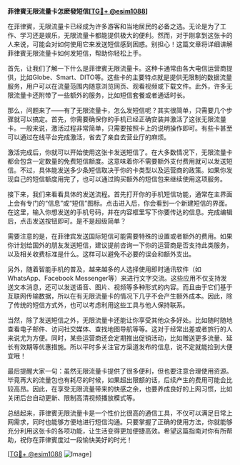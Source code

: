**菲律賓无限流量卡怎麽發短信[[TG💪+ @esim1088](https://t.me/s/esim1088)]**

在菲律賓，无限流量卡已经成为许多游客和当地居民的必备之选。无论是为了工作、学习还是娱乐，无限流量卡都能提供极大的便利。然而，对于刚拿到这张卡的人来说，可能会对如何使用它来发送短信感到困惑。别担心！这篇文章将详细讲解菲律賓无限流量卡如何发短信，帮助你轻松上手。

首先，让我们了解一下什么是菲律賓无限流量卡。这种卡通常由各大电信运营商提供，比如Globe、Smart、DITO等。这些卡的主要特点就是提供无限制的数据流量服务，用户可以在流量范围内随意浏览网页、观看视频或下载文件。此外，许多无限流量卡还附带了一些额外的服务，比如短信套餐或者通话时长。

那么，问题来了——有了无限流量卡，怎么发短信呢？其实很简单，只需要几个步骤就可以搞定。首先，你需要确保你的手机已经正确安装并激活了这张无限流量卡。一般来说，激活过程非常简单，只需要按照卡上的说明操作即可。有些卡甚至可以通过在线平台完成激活，省去了亲自去营业厅的麻烦。

激活完成后，你就可以开始使用这张卡发送短信了。在大多数情况下，无限流量卡都会包含一定数量的免费短信额度。这意味着你不需要额外支付费用就可以发送短信。不过，具体能发送多少条短信取决于你的卡类型以及运营商的政策。如果你发现自己的短信额度用完了，也可以通过购买额外的短信包来继续使用这项服务。

接下来，我们来看看具体的发送流程。首先打开你的手机短信功能，通常在主界面上会有专门的“信息”或“短信”图标。点击进入后，你会看到一个新建短信的界面。在这里，输入你想发送的手机号码，并在内容框里写下你要传达的信息。完成编辑后，点击发送按钮即可。是不是超级简单？

需要注意的是，在菲律宾发送国际短信可能需要特殊的设置或者额外的费用。如果你计划给国外的朋友发送短信，建议提前咨询一下你的运营商是否支持此类服务，以及相关收费标准是什么。这样可以避免不必要的误会和额外支出。

另外，随着智能手机的普及，越来越多的人选择使用即时通讯软件（如WhatsApp、Facebook Messenger等）来进行文字交流。这些应用不仅支持发送文本消息，还可以发送语音、图片、视频等多种形式的内容。而且由于它们基于互联网传输数据，所以在有无限流量卡的情况下几乎不会产生额外成本。因此，除了传统的短信方式外，也可以考虑利用这些工具与他人保持联系。

当然，除了发送短信之外，无限流量卡还能让你享受其他众多好处。比如随时随地查看电子邮件、访问社交媒体、查找地图导航等等。这对于经常出差或者旅行的人来说尤为方便。同时，某些运营商还会定期推出促销活动，比如赠送更多流量、延长有效期等优惠措施。所以平时多关注官方渠道发布的信息，说不定就能捡到大便宜哦！

最后提醒大家一句：虽然无限流量卡提供了很多便利，但也要注意合理使用资源。毕竟再大的流量包也有耗尽的时候，如果超出限额的话，后续产生的费用可能会比较高昂。因此，在享受无限流量带来的快感之余，也要养成良好的上网习惯，比如关闭后台自动更新、限制高清视频播放模式等。

总结起来，菲律賓无限流量卡是一个性价比很高的通信工具，不仅可以满足日常上网需求，同时也能够方便地进行短信沟通。只要掌握了正确的使用方法，你就能够充分利用这张卡的各项功能，让生活变得更加便捷高效。希望这篇指南对你有所帮助，祝你在菲律賓度过一段愉快美好的时光！

[[TG💪+ @esim1088](https://t.me/s/esim1088) ![Image](https://i.postimg.cc/4NQfJmqS/Snipaste-2025-05-13-00-14-12.png)]